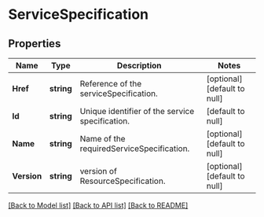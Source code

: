 # ServiceSpecification

## Properties
Name | Type | Description | Notes
------------ | ------------- | ------------- | -------------
**Href** | **string** | Reference of the serviceSpecification. | [optional] [default to null]
**Id** | **string** | Unique identifier of the service specification. | [default to null]
**Name** | **string** | Name of the requiredServiceSpecification. | [optional] [default to null]
**Version** | **string** | version of ResourceSpecification. | [optional] [default to null]

[[Back to Model list]](../README.md#documentation-for-models) [[Back to API list]](../README.md#documentation-for-api-endpoints) [[Back to README]](../README.md)


